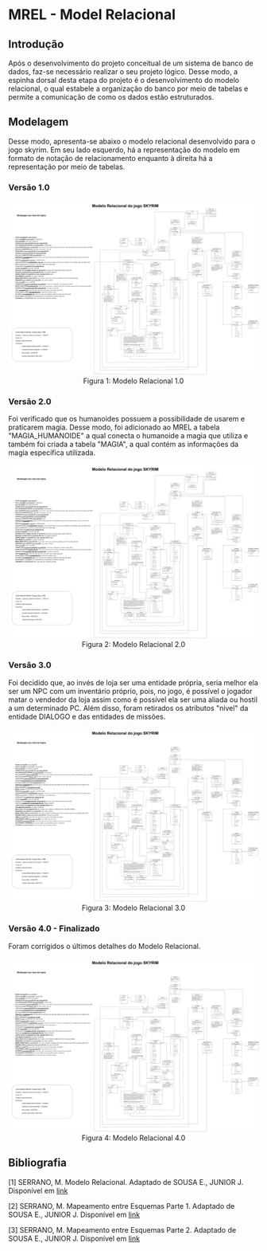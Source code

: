 # MREL - Model Relacional

## Introdução

Após o desenvolvimento do projeto conceitual de um sistema de banco de dados, faz-se necessário realizar o seu projeto lógico. Desse modo, a espinha dorsal desta etapa do projeto é o desenvolvimento do modelo relacional, o qual estabele a organização do banco por meio de tabelas e permite a comunicação de como os dados estão estruturados.

## Modelagem

Desse modo, apresenta-se abaixo o modelo relacional desenvolvido para o jogo skyrim. Em seu lado esquerdo, há a representação do modelo em formato de notação de relacionamento enquanto à direita há a representação por meio de tabelas.

### Versão 1.0

<div align="center">
  <img src="ModeloRelacionalSkyrim_Atualiacao01.drawio.png">
  Figura 1: Modelo Relacional 1.0
</div>

### Versão 2.0

Foi verificado que os humanoides possuem a possibilidade de usarem e praticarem magia. Desse modo, foi adicionado ao MREL a tabela "MAGIA_HUMANOIDE" a qual conecta o humanoide a magia que utiliza e também foi criada a tabela "MAGIA", a qual contém as informações da magia específica utilizada.
<div align="center">
  <img src="ModeloRelacionalSkyrim_Atualiacao02.drawio.png">
  Figura 2: Modelo Relacional 2.0
</div>

### Versão 3.0

Foi decidido que, ao invés de loja ser uma entidade própria, seria melhor ela ser um NPC com um inventário próprio, pois, no jogo, é possível o jogador matar o vendedor da loja assim como é possível ela ser uma aliada ou hostil a um determinado PC. Além disso, foram retirados os atributos "nível" da entidade DIALOGO e das entidades de missões.
<div align="center">
  <img src="ModeloRelacionalSkyrim_Atualiacao03.png">
  Figura 3: Modelo Relacional 3.0
</div>

### Versão 4.0 - Finalizado

Foram corrigidos o últimos detalhes do Modelo Relacional.
<div align="center">
  <img src="ModeloRelacionalSkyrim_Finalizado.png">
  Figura 4: Modelo Relacional 4.0
</div>

## Bibliografia

[1] SERRANO, M. Modelo Relacional. Adaptado de SOUSA E., JUNIOR J. Disponível em [link](https://aprender3.unb.br/pluginfile.php/2686556/mod_resource/content/1/Aula07_Relacional.pdf)

[2] SERRANO, M. Mapeamento entre Esquemas Parte 1. Adaptado de SOUSA E., JUNIOR J. Disponível em [link](https://aprender3.unb.br/pluginfile.php/2686558/mod_resource/content/1/Aula08_MapeamentoMER-REL-parte1.pdf)

[3] SERRANO, M. Mapeamento entre Esquemas Parte 2. Adaptado de SOUSA E., JUNIOR J. Disponível em [link](https://aprender3.unb.br/pluginfile.php/2686560/mod_resource/content/2/Aula09_MapeamentoMER-REL-parte2.pdf)


